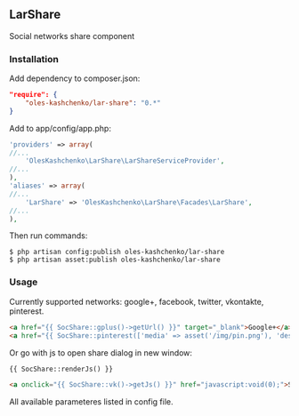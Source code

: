 ## LarShare
Social networks share component

### Installation
Add dependency to composer.json:
```json
"require": {
    "oles-kashchenko/lar-share": "0.*"
}
```

Add to app/config/app.php:
```php
'providers' => array(
//...
    'OlesKashchenko\LarShare\LarShareServiceProvider',
//...
),
'aliases' => array(
//...
    'LarShare' => 'OlesKashchenko\LarShare\Facades\LarShare',
//...
),
```

Then run commands:
```shell
$ php artisan config:publish oles-kashchenko/lar-share
$ php artisan asset:publish oles-kashchenko/lar-share
```

### Usage
Currently supported networks: google+, facebook, twitter, vkontakte, pinterest.
```html
<a href="{{ SocShare::gplus()->getUrl() }}" target="_blank">Google+</a>
<a href="{{ SocShare::pinterest(['media' => asset('/img/pin.png'), 'description' => 'oh hai'])->getUrl() }}" target="_blank">Pin it!</a>
```

Or go with js to open share dialog in new window:
```html
{{ SocShare::renderJs() }}

<a onclick="{{ SocShare::vk()->getJs() }}" href="javascript:void(0);">Share me</a>
```

All available parameteres listed in config file.

